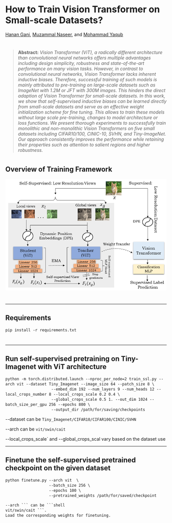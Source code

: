 # How to Train Vision Transformer on Small-scale Datasets?

[Hanan Gani](https://scholar.google.co.in/citations?user=XFugeQ4AAAAJ&hl=en), [Muzammal Naseer](https://muzammal-naseer.netlify.app/), and [Mohammad Yaqub](https://scholar.google.co.uk/citations?hl=en&user=9dfn5GkAAAAJ&view_op=list_works&sortby=pubdate)

#


> **Abstract:** *Vision Transformer (ViT), a radically different architecture than convolutional neural networks offers multiple advantages including design simplicity, robustness and state-of-the-art performance on many vision tasks. However, in contrast to convolutional neural networks, Vision Transformer lacks inherent inductive biases. Therefore, successful training of such models is mainly attributed to pre-training on large-scale datasets such as ImageNet with 1.2M or JFT with 300M images. This hinders the direct adaption of Vision Transformer for small-scale datasets. In this work, we show that self-supervised inductive biases can be learned directly from small-scale datasets and serve as an effective weight initialization scheme for fine tuning. This allows to train these models without large scale pre-training, changes to model architecture or loss functions. We present thorough experiments to successfully train monolithic and non-monolithic Vision Transformers on five small datasets including CIFAR10/100, CINIC-10, SVHN, and Tiny-ImageNet. Our approach consistently improves the performance while retaining their properties such as attention to salient regions and higher robustness.*

#

## Overview of Training Framework

![main_figure](assets/final_main_figure.png)

#
<hr>

## Requirements
```shell
pip install -r requirements.txt
```
#
<hr>

## Run self-supervised pretraining on Tiny-Imagenet with ViT architecture
```shell
python -m torch.distributed.launch --nproc_per_node=2 train_ssl.py --arch vit --dataset Tiny_Imagenet --image_size 64 --patch_size 8 \
                    --embed_dim 192 --num_layers 9 --num_heads 12 --local_crops_number 8 --local_crops_scale 0.2 0.4 \
                    --global_crops_scale 0.5 1. --out_dim 1024 --batch_size_per_gpu 256 --epochs 800 \
                    --output_dir /path/for/saving/checkpoints
```

--dataset can be ``` Tiny_Imagenet/CIFAR10/CIFAR100/CINIC/SVHN ```

--arch can be ``` vit/swin/cait ```

--local_crops_scale` and --global_crops_scal vary based on the dataset use


<hr>

## Finetune the self-supervised pretrained checkpoint on the given dataset
```shell
python finetune.py --arch vit  \
                   --batch_size 256 \
                   --epochs 100 \
                   --pretrained_weights /path/for/saved/checkpoint
```
```shell 
--arch ``` can be ```shell
vit/swin/cait ```. 
Load the corresponding weights for finetuning.
